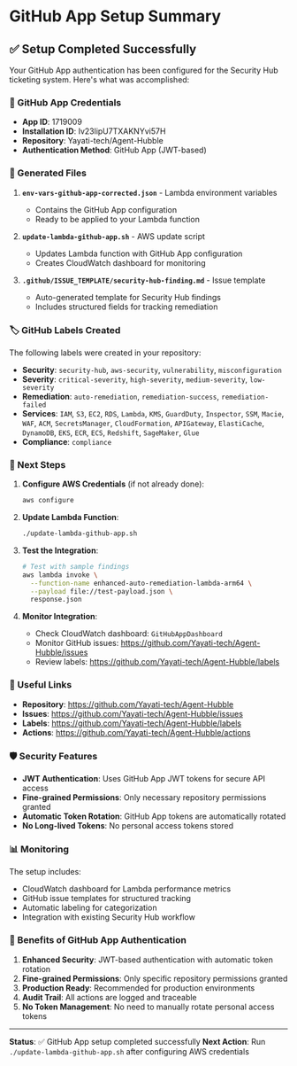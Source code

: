# GitHub App Setup Summary

## ✅ Setup Completed Successfully

Your GitHub App authentication has been configured for the Security Hub ticketing system. Here's what was accomplished:

### 🔐 GitHub App Credentials
- **App ID**: 1719009
- **Installation ID**: Iv23lipU7TXAKNYvi57H
- **Repository**: Yayati-tech/Agent-Hubble
- **Authentication Method**: GitHub App (JWT-based)

### 📁 Generated Files

1. **`env-vars-github-app-corrected.json`** - Lambda environment variables
   - Contains the GitHub App configuration
   - Ready to be applied to your Lambda function

2. **`update-lambda-github-app.sh`** - AWS update script
   - Updates Lambda function with GitHub App configuration
   - Creates CloudWatch dashboard for monitoring

3. **`.github/ISSUE_TEMPLATE/security-hub-finding.md`** - Issue template
   - Auto-generated template for Security Hub findings
   - Includes structured fields for tracking remediation

### 🏷️ GitHub Labels Created

The following labels were created in your repository:
- **Security**: `security-hub`, `aws-security`, `vulnerability`, `misconfiguration`
- **Severity**: `critical-severity`, `high-severity`, `medium-severity`, `low-severity`
- **Remediation**: `auto-remediation`, `remediation-success`, `remediation-failed`
- **Services**: `IAM`, `S3`, `EC2`, `RDS`, `Lambda`, `KMS`, `GuardDuty`, `Inspector`, `SSM`, `Macie`, `WAF`, `ACM`, `SecretsManager`, `CloudFormation`, `APIGateway`, `ElastiCache`, `DynamoDB`, `EKS`, `ECR`, `ECS`, `Redshift`, `SageMaker`, `Glue`
- **Compliance**: `compliance`

### 🔄 Next Steps

1. **Configure AWS Credentials** (if not already done):
   ```bash
   aws configure
   ```

2. **Update Lambda Function**:
   ```bash
   ./update-lambda-github-app.sh
   ```

3. **Test the Integration**:
   ```bash
   # Test with sample findings
   aws lambda invoke \
     --function-name enhanced-auto-remediation-lambda-arm64 \
     --payload file://test-payload.json \
     response.json
   ```

4. **Monitor Integration**:
   - Check CloudWatch dashboard: `GitHubAppDashboard`
   - Monitor GitHub issues: https://github.com/Yayati-tech/Agent-Hubble/issues
   - Review labels: https://github.com/Yayati-tech/Agent-Hubble/labels

### 🔗 Useful Links

- **Repository**: https://github.com/Yayati-tech/Agent-Hubble
- **Issues**: https://github.com/Yayati-tech/Agent-Hubble/issues
- **Labels**: https://github.com/Yayati-tech/Agent-Hubble/labels
- **Actions**: https://github.com/Yayati-tech/Agent-Hubble/actions

### 🛡️ Security Features

- **JWT Authentication**: Uses GitHub App JWT tokens for secure API access
- **Fine-grained Permissions**: Only necessary repository permissions granted
- **Automatic Token Rotation**: GitHub App tokens are automatically rotated
- **No Long-lived Tokens**: No personal access tokens stored

### 📊 Monitoring

The setup includes:
- CloudWatch dashboard for Lambda performance metrics
- GitHub issue templates for structured tracking
- Automatic labeling for categorization
- Integration with existing Security Hub workflow

### 🎯 Benefits of GitHub App Authentication

1. **Enhanced Security**: JWT-based authentication with automatic token rotation
2. **Fine-grained Permissions**: Only specific repository permissions granted
3. **Production Ready**: Recommended for production environments
4. **Audit Trail**: All actions are logged and traceable
5. **No Token Management**: No need to manually rotate personal access tokens

---

**Status**: ✅ GitHub App setup completed successfully
**Next Action**: Run `./update-lambda-github-app.sh` after configuring AWS credentials 